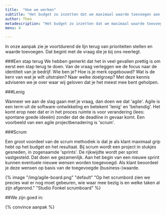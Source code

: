 ```yaml
---
title:  "Hoe we werken"
subtitle: "Het budget zo inzetten dat we maximaal waarde toevoegen aan je organiatie. Dat is onze doelstelling"
author: Theo
metadescription: "Het budget zo inzetten dat we maximaal waarde toevoegen aan je organiatie. Dat is onze doelstelling"
menu: 4

---
```

In onze aanpak zie je voortdurend de lijn terug van prioriteiten stellen en waarde toevoegen. Dat begint met de vraag die je bij ons neerlegt.

###Een stap terug
We hebben gemerkt dat het in veel gevallen prettig is om eerst een stap terug te doen. Van de vraag verleggen we de focus naar de identiteit van je bedrijf. Wie ben je? Hoe is je merk opgebouwd? Wat is de kern van wat je wilt uitstralen? Naar welke doelgroep? Met deze kennis adviseren we je over waar wij geloven dat je het meest mee bent geholpen. 

###Lenig

Wanneer we aan de slag gaan met je vraag, dan doen we dat 'agile'. Agile is een term uit de software-ontwikkeling en betekent 'lenig' en 'behendig'. Het komt erop neer dat er in het proces ruimte is voor verandering (lees: spontane goede ideeën) zonder dat de deadline in gevaar komt. Een voorbeeld van een agile projectbenadering is 'scrum'.

###Scrum

Een groot voordeel van de scrum methodiek is dat je als klant maximaal grip hebt op het budget en het resultaat. Bij scrum wordt een project in stukjes gesneden, in zogenaamde 'sprints'. De rijkwijdte wordt per sprint vastgesteld. Dat doen we gezamenlijk. Aan het begin van een nieuwe sprint kunnen eventuele nieuwe wensen worden toegevoegd. Als klant beoordeel je deze wensen op basis van de toegevoegde (business-)waarde.

{% image "/img/agile-board.png" "default" "Op het scrumbord zien we precies wat er nog moet gebeuren, wie waar mee bezig is en welke taken al zijn afgerond." "Studio Fonkel scrumboard" %}

##We zijn goed in:

{% convince aanpak %}
